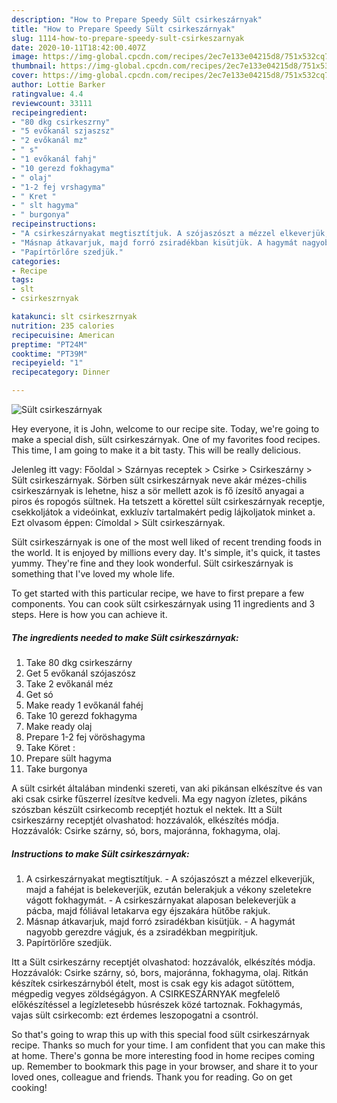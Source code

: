 ```yaml
---
description: "How to Prepare Speedy Sült csirkeszárnyak"
title: "How to Prepare Speedy Sült csirkeszárnyak"
slug: 1114-how-to-prepare-speedy-sult-csirkeszarnyak
date: 2020-10-11T18:42:00.407Z
image: https://img-global.cpcdn.com/recipes/2ec7e133e04215d8/751x532cq70/sult-csirkeszarnyak-recept-foto.jpg
thumbnail: https://img-global.cpcdn.com/recipes/2ec7e133e04215d8/751x532cq70/sult-csirkeszarnyak-recept-foto.jpg
cover: https://img-global.cpcdn.com/recipes/2ec7e133e04215d8/751x532cq70/sult-csirkeszarnyak-recept-foto.jpg
author: Lottie Barker
ratingvalue: 4.4
reviewcount: 33111
recipeingredient:
- "80 dkg csirkeszrny"
- "5 evőkanál szjaszsz"
- "2 evőkanál mz"
- " s"
- "1 evőkanál fahj"
- "10 gerezd fokhagyma"
- " olaj"
- "1-2 fej vrshagyma"
- " Kret "
- " slt hagyma"
- " burgonya"
recipeinstructions:
- "A csirkeszárnyakat megtisztítjuk. A szójaszószt a mézzel elkeverjük, majd a fahéjat is belekeverjük, ezután belerakjuk a vékony szeletekre vágott fokhagymát. A csirkeszárnyakat alaposan belekeverjük a pácba, majd fóliával letakarva egy éjszakára hütőbe rakjuk."
- "Másnap átkavarjuk, majd forró zsiradékban kisütjük. A hagymát nagyobb gerezdre vágjuk, és a zsiradékban megpirítjuk."
- "Papírtörlőre szedjük."
categories:
- Recipe
tags:
- slt
- csirkeszrnyak

katakunci: slt csirkeszrnyak 
nutrition: 235 calories
recipecuisine: American
preptime: "PT24M"
cooktime: "PT39M"
recipeyield: "1"
recipecategory: Dinner

---
```



![Sült csirkeszárnyak](https://img-global.cpcdn.com/recipes/2ec7e133e04215d8/751x532cq70/sult-csirkeszarnyak-recept-foto.jpg)

Hey everyone, it is John, welcome to our recipe site. Today, we're going to make a special dish, sült csirkeszárnyak. One of my favorites food recipes. This time, I am going to make it a bit tasty. This will be really delicious.

Jelenleg itt vagy: Főoldal &gt; Szárnyas receptek &gt; Csirke &gt; Csirkeszárny &gt; Sült csirkeszárnyak. Sörben sült csirkeszárnyak neve akár mézes-chilis csirkeszárnyak is lehetne, hisz a sör mellett azok is fő ízesítő anyagai a piros és ropogós sültnek. Ha tetszett a körettel sült csirkeszárnyak receptje, csekkoljátok a videóinkat, exkluzív tartalmakért pedig lájkoljatok minket a. Ezt olvasom éppen: Címoldal &gt; Sült csirkeszárnyak.

Sült csirkeszárnyak is one of the most well liked of recent trending foods in the world. It is enjoyed by millions every day. It's simple, it's quick, it tastes yummy. They're fine and they look wonderful. Sült csirkeszárnyak is something that I've loved my whole life.


To get started with this particular recipe, we have to first prepare a few components. You can cook sült csirkeszárnyak using 11 ingredients and 3 steps. Here is how you can achieve it.

<!--inarticleads1-->

##### The ingredients needed to make Sült csirkeszárnyak:

1. Take 80 dkg csirkeszárny
1. Get 5 evőkanál szójaszósz
1. Take 2 evőkanál méz
1. Get  só
1. Make ready 1 evőkanál fahéj
1. Take 10 gerezd fokhagyma
1. Make ready  olaj
1. Prepare 1-2 fej vöröshagyma
1. Take  Köret :
1. Prepare  sült hagyma
1. Take  burgonya


A sült csirkét általában mindenki szereti, van aki pikánsan elkészítve és van aki csak csirke fűszerrel ízesítve kedveli. Ma egy nagyon ízletes, pikáns szószban készült csirkecomb receptjét hoztuk el nektek. Itt a Sült csirkeszárny receptjét olvashatod: hozzávalók, elkészítés módja. Hozzávalók: Csirke szárny, só, bors, majoránna, fokhagyma, olaj. 

<!--inarticleads2-->

##### Instructions to make Sült csirkeszárnyak:

1. A csirkeszárnyakat megtisztítjuk. - A szójaszószt a mézzel elkeverjük, majd a fahéjat is belekeverjük, ezután belerakjuk a vékony szeletekre vágott fokhagymát. - A csirkeszárnyakat alaposan belekeverjük a pácba, majd fóliával letakarva egy éjszakára hütőbe rakjuk.
1. Másnap átkavarjuk, majd forró zsiradékban kisütjük. - A hagymát nagyobb gerezdre vágjuk, és a zsiradékban megpirítjuk.
1. Papírtörlőre szedjük.


Itt a Sült csirkeszárny receptjét olvashatod: hozzávalók, elkészítés módja. Hozzávalók: Csirke szárny, só, bors, majoránna, fokhagyma, olaj. Ritkán készítek csirkeszárnyból ételt, most is csak egy kis adagot sütöttem, mégpedig vegyes zöldségágyon. A CSIRKESZÁRNYAK megfelelő előkészítéssel a legízletesebb húsrészek közé tartoznak. Fokhagymás, vajas sült csirkecomb: ezt érdemes leszopogatni a csontról. 

So that's going to wrap this up with this special food sült csirkeszárnyak recipe. Thanks so much for your time. I am confident that you can make this at home. There's gonna be more interesting food in home recipes coming up. Remember to bookmark this page in your browser, and share it to your loved ones, colleague and friends. Thank you for reading. Go on get cooking!
